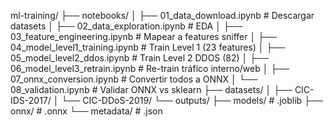 ml-training/
├── notebooks/
│   ├── 01_data_download.ipynb          # Descargar datasets
│   ├── 02_data_exploration.ipynb       # EDA
│   ├── 03_feature_engineering.ipynb    # Mapear a features sniffer
│   ├── 04_model_level1_training.ipynb  # Train Level 1 (23 features)
│   ├── 05_model_level2_ddos.ipynb      # Train Level 2 DDOS (82)
│   ├── 06_model_level3_retrain.ipynb   # Re-train tráfico interno/web
│   ├── 07_onnx_conversion.ipynb        # Convertir todos a ONNX
│   └── 08_validation.ipynb             # Validar ONNX vs sklearn
├── datasets/
│   ├── CIC-IDS-2017/
│   └── CIC-DDoS-2019/
└── outputs/
├── models/                          # .joblib
├── onnx/                            # .onnx
└── metadata/                        # .json
